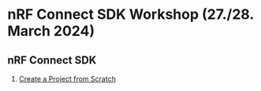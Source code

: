 # nRF Connect SDK Workshop (27./28. March 2024)

## nRF Connect SDK 
1) [Create a Project from Scratch](https://github.com/ChrisKurz/nRF_Connect_SDK/blob/main/doc/NCSv2.6.0_01_ProjectFromScratch.md)


